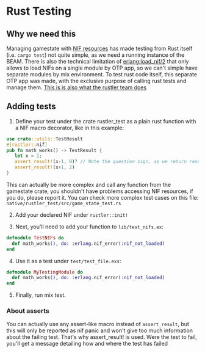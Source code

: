 # Rust Testing

## Why we need this
Managing gamestate with [NIF resources](https://www.erlang.org/doc/man/erl_nif.html#functionality)
has made testing from Rust itself (i.e. `cargo test`) not quite simple, as we need a running instance of the BEAM.
There is also the technical limitation of [erlang:load_nif/2](https://www.erlang.org/doc/man/erlang.html#load_nif-2) that
only allows to load NIFs on a single module by OTP app, so we can't simple
have separate modules by mix environment.
To test rust code itself, this separate OTP app was made, with the exclusive purpose
of calling rust tests and manage them. [This is is also what the rustler team does](https://github.com/rusterlium/rustler/tree/d4e0a7bd2bc8e6e90bc56cc5b7ee4faedd6fa84a/rustler_tests)

## Adding tests

1. Define your test under the crate rustler_test as a plain rust function
   with a NIF macro decorator, like in this example:
  ```rust
  use crate::utils::TestResult
  #[rustler::nif]
  pub fn math_works() -> TestResult {
     let x = 1;
     assert_result!(x-1, 0)? // Note the question sign, as we return result.
     assert_result!(x+1, 2)
  }
  ``` 
  This can actually be more complex and call any function
  from the gamestate crate, you shouldn't have problems accessing NIF
  resources, if you do, please report it.
  You can check more complex test cases on this file: `native/rustler_test/src/game_state_test.rs`

2. Add your declared NIF under `rustler::init!`

3. Next, you'll need to add your function to `lib/test_nifs.ex`:
  ```elixir
  defmodule TestNIFs do
    def math_works(), do: :erlang.nif_error(:nif_not_loaded)
  end
  ``` 

4. Use it as a test under `test/test_file.exs`:
  ```elixir
  defmodule MyTestingModule do
    def math_works(), do: :erlang.nif_error(:nif_not_loaded)
  end
  ``` 

5. Finally, run mix test.

### About asserts
 You can actually use any assert-like macro instead of `assert_result`, but this will only be
 reported as nif panic and won't give too much information about the failing
 test. That's why assert_result! is used. Were the test to fail, you'll get
 a message detailing how and where the test has failed

 
  
